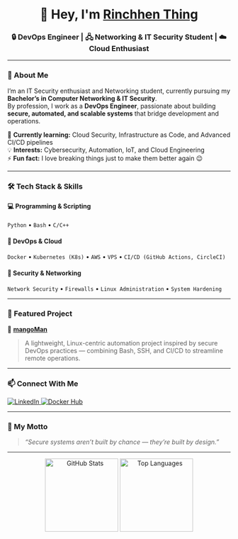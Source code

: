 <h1 align="center">👋 Hey, I'm <a href="https://github.com/RinchhenThing">Rinchhen Thing</a></h1>
<h3 align="center">🔒 DevOps Engineer | 🖧 Networking & IT Security Student | ☁️ Cloud Enthusiast</h3>

---

### 🚀 About Me
I’m an IT Security enthusiast and Networking student, currently pursuing my **Bachelor’s in Computer Networking & IT Security**.  
By profession, I work as a **DevOps Engineer**, passionate about building **secure, automated, and scalable systems** that bridge development and operations.

🧠 **Currently learning:** Cloud Security, Infrastructure as Code, and Advanced CI/CD pipelines  
💡 **Interests:** Cybersecurity, Automation, IoT, and Cloud Engineering  
⚡ **Fun fact:** I love breaking things just to make them better again 😉

---

### 🛠️ Tech Stack & Skills
#### 💻 Programming & Scripting
`Python` • `Bash` • `C/C++`

#### 🐳 DevOps & Cloud
`Docker` • `Kubernetes (K8s)` • `AWS` • `VPS` • `CI/CD (GitHub Actions, CircleCI)`  

#### 🔐 Security & Networking
`Network Security` • `Firewalls` • `Linux Administration` • `System Hardening`

---

### 🌟 Featured Project
🎯 **[mangoMan](https://github.com/RinchhenThing/mangoMan)**  
> A lightweight, Linux-centric automation project inspired by secure DevOps practices — combining Bash, SSH, and CI/CD to streamline remote operations.

---

### 📫 Connect With Me
<p align="left">
  <a href="https://www.linkedin.com/in/rinchhen-thing-764814311" target="_blank">
    <img src="https://img.shields.io/badge/LinkedIn-Rinchhen%20Thing-blue?style=for-the-badge&logo=linkedin" alt="LinkedIn"/>
  </a>
  <a href="https://hub.docker.com/u/rinchhen" target="_blank">
    <img src="https://img.shields.io/badge/Docker%20Hub-rinchhen-2496ED?style=for-the-badge&logo=docker" alt="Docker Hub"/>
  </a>
</p>

---

### 🧩 My Motto
> *“Secure systems aren’t built by chance — they’re built by design.”*

---

<p align="center">
  <img src="https://github-readme-stats.vercel.app/api?username=RinchhenThing&show_icons=true&theme=tokyonight&hide_border=true" alt="GitHub Stats" height="165"/>
  <img src="https://github-readme-stats.vercel.app/api/top-langs/?username=RinchhenThing&layout=compact&theme=tokyonight&hide_border=true" alt="Top Languages" height="165"/>
</p>

